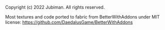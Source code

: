 Copyright (c) 2022 Jubiman. All rights reserved.

Most textures and code ported to fabric from BetterWithAddons under MIT license:
https://github.com/DaedalusGame/BetterWithAddons